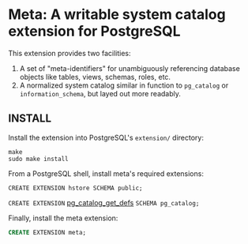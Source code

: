 Meta: A writable system catalog extension for PostgreSQL
========================================================

This extension provides two facilities:

1. A set of "meta-identifiers" for unambiguously referencing database objects like tables, views, schemas, roles, etc.
2. A normalized system catalog similar in function to `pg_catalog` or `information_schema`, but layed out more readably.

INSTALL
-------

Install the extension into PostgreSQL's `extension/` directory:
```shell
make
sudo make install
```

From a PostgreSQL shell, install meta's required extensions:

`CREATE EXTENSION hstore SCHEMA public;`

`CREATE EXTENSION` [pg_catalog_get_defs](https://github.com/aquametalabs/aquameta/tree/master/src/pg-extension/pg_catalog_get_defs) `SCHEMA pg_catalog;`

Finally, install the meta extension:
```sql
CREATE EXTENSION meta;
```
